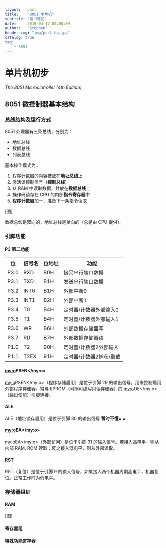 ```yaml
---
layout:   post
title:    "8051 单片机"
subtitle: "读书笔记"
date:     2016-04-17 00:00:09
author:   "Stephen"
header-img: "img/post-bg.jpg"
catalog: true
tag:
    - 8051
---
```








# 单片机初步

*The 8051 Microcintroller (4th Edition)* 

## 8051 微控制器基本结构

### 总线结构及运行方式

8051 处理器有三条总线，分别为：

 * 地址总线
 * 数据总线
 * 列表总线
    
基本操作模式为：

 1. 程序计数器的内容被放在**地址总线**上
 2. 激活读控制信号（**控制总线**）
 3. 从 RAM 中读取数据，并放在**数据总线**上
 4. 操作码锁存在 CPU 的内部**指令寄存器**中
 5. **程序计数器**加一，准备下一条指令读取

[图]

数据总线是双向的，地址总线是单向的（总是由 CPU 提供）。

### 引脚功能

#### P3 第二功能

<table>
   <tr>
      <th>位</th>
      <th>信号名</th>
      <th>位地址</th>
      <th>功能</th>
   </tr>
   <tr>
      <td>P3.0</td>
      <td>RXD</td>
      <td>B0H</td>
      <td>接受串行端口数据</td>
   </tr>
   <tr>
      <td>P3.1</td>
      <td>TXD</td>
      <td>B1H</td>
      <td>发送串行端口数据</td>
   </tr>
   <tr>
      <td>P3.2</td>
      <td><my:o>INT0</my:o></td>
      <td>B1H</td>
      <td>外部中断0</td>
   </tr>
   <tr>
      <td>P3.3</td>
      <td><my:o>INT1</my:o></td>
      <td>B2H</td>
      <td>外部中断1</td>
   </tr>
   <tr>
      <td>P3.4</td>
      <td>T0</td>
      <td>B4H</td>
      <td>定时器/计数器外部输入0</td>
   </tr>
   <tr>
      <td>P3.5</td>
      <td>T1</td>
      <td>B4H</td>
      <td>定时器/计数器外部输入1</td>
   </tr>
   <tr>
      <td>P3.6</td>
      <td><my:o>WR</my:o></td>
      <td>B6H</td>
      <td>外部数据存储器写</td>
   </tr>
   <tr>
      <td>P3.7</td>
      <td>RD</td>
      <td>B7H</td>
      <td>外部数据存储器读</td>
   </tr>
   <tr>
      <td>P1.0</td>
      <td>T2</td>
      <td>90H</td>
      <td>定时器/计数器2外部输入</td>
   </tr>
   <tr>
      <td>P1.1</td>
      <td>T2EX</td>
      <td>91H</td>
      <td>定时器/计数器2捕获/重载</td>
   </tr>
</table>


#### <my:o>PSEN</my:o>

<my:o>PSEN</my:o>（程序存储启用）是位于引脚 29 的输出信号，用来控制启用外部程序存储器。常与 EPROM（可擦可编写只读存储器）的 <my:o>OE</my:o>（输出使能）引脚连接。

#### ALE

ALE（地址锁存启用）是位于引脚 30 的输出信号
**暂时不懂= =**

#### <my:o>EA</my:o>

<my:o>EA</my:o>（外部访问）是位于引脚 31 的输入信号。若接入高电平，则从内部 RAM, ROM 读取；反之接入低电平，则从外部读取。

#### RST

RST（复位）是位于引脚 9 的输入信号，如果接入两个机器周期高电平，机器复位。正常工作时为低电平。

### 存储器组织

#### RAM

[图]

#### 寄存器组

#### 特殊功能寄存器






